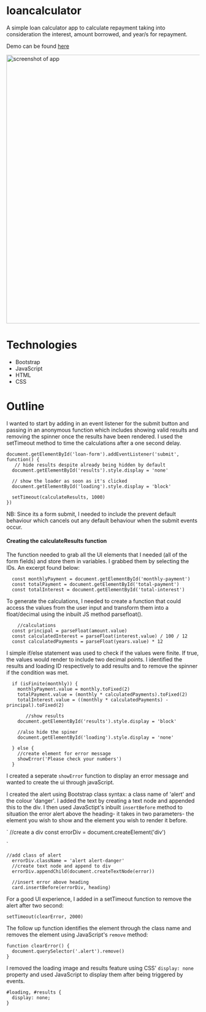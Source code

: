 # loancalculator

A simple loan calculator app to calculate repayment taking into consideration the interest, amount borrowed, and year/s for repayment.

Demo can be found <a href='https://soniacweb.github.io/loancalculator/'>here</a>

<img src='https://i.imgur.com/4EfDnXP.png' alt='screenshot of app' style='width:700px'> 


# Technologies
- Bootstrap 
- JavaScript
- HTML
- CSS


# Outline

I wanted to start by adding in an event listener for the submit button and passing in an anonymous function which includes showing valid results and removing the spinner once the results have been rendered. I used the setTimeout method to time the calculations after a one second delay.

```
document.getElementById('loan-form').addEventListener('submit', function() {
   // hide results despite already being hidden by default
  document.getElementById('results').style.display = 'none'
   
  // show the loader as soon as it's clicked
  document.getElementById('loading').style.display = 'block'

  setTimeout(calculateResults, 1000)
})
```

NB: Since its a form submit, I needed to include the prevent default behaviour which cancels out any default behaviour when the submit events occur.


#### Creating the calculateResults function

The function needed to grab all the UI elements that I needed (all of the form fields) and store them in variables. I grabbed them by selecting the IDs. An excerpt found below:

```
  const monthlyPayment = document.getElementById('monthly-payment')
  const totalPayment = document.getElementById('total-payment')
  const totalInterest = document.getElementById('total-interest')

```

To generate the calculations, I needed to create a function that could access the values from the user input and transform them into a float/decimal using the inbuilt JS method parsefloat().

```
    //calculations
  const principal = parseFloat(amount.value)
  const calculatedInterest = parseFloat(interest.value) / 100 / 12
  const calculatedPayments = parseFloat(years.value) * 12

```


I simple if/else statement was used to check if the values were finite. If true, the values would render to include two decimal points. I identified the results and loading ID respectively to add results and to remove the spinner if the condition was met.

```
  if (isFinite(monthly)) {
    monthlyPayment.value = monthly.toFixed(2)
    totalPayment.value = (monthly * calculatedPayments).toFixed(2)
    totalInterest.value = ((monthly * calculatedPayments) - principal).toFixed(2) 

       //show results
    document.getElementById('results').style.display = 'block'

    //also hide the spiner 
    document.getElementById('loading').style.display = 'none'

  } else {
    //create element for error message
    showError('Please check your numbers')
  }

```

I created a seperate `showError` function to display an error message and wanted to create the ui through javaScript.

I created the alert using Bootstrap class syntax: a class name of 'alert' and the colour 'danger'. I added the text by creating a text node and appended this to the div. I then used JavaSctipt's inbuilt `insertBefore` method to situation the error alert above the heading- it takes in two parameters- the element you wish to show and the element you wish to render it before.

`
//create a div
  const errorDiv = document.createElement('div')

`
```
//add class of alert 
  errorDiv.className = 'alert alert-danger'
  //create text node and append to div
  errorDiv.appendChild(document.createTextNode(error))

  //insert error above heading
  card.insertBefore(errorDiv, heading)
```

For a good UI experience, I added in a setTimeout function to remove the alert after two second:

```
setTimeout(clearError, 2000)
```

The follow up function identifies the element through the class name and removes the element using JavaScript's `remove` method:

```
function clearError() {
  document.querySelector('.alert').remove()
}
```

I removed the loading image and results feature using CSS' `display: none` property and used JavaScript to display them after being triggered by events.

```
#loading, #results {
  display: none;
}

```

